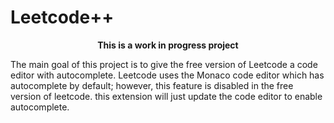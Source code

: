 # Leetcode++

**<div align="center" >This is a work in progress project</div>**

The main goal of this project is to give the free version of Leetcode a code editor with autocomplete. Leetcode uses the Monaco code editor which has autocomplete by default; however, this feature is disabled in the free version of leetcode. this extension will just update the code editor to enable autocomplete.
